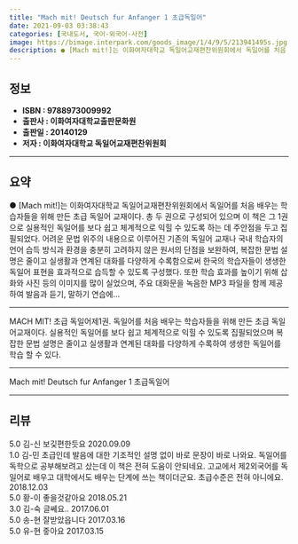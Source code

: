 ```yaml
---
title: "Mach mit! Deutsch fur Anfanger 1 초급독일어"
date: 2021-09-03 03:38:43
categories: [국내도서, 국어-외국어-사전]
image: https://bimage.interpark.com/goods_image/1/4/9/5/213941495s.jpg
description: ● [Mach mit!]는 이화여자대학교 독일어교재편찬위원회에서 독일어를 처음 배우는 학습자들을 위해 만든 초급 독일어 교재이다. 총 두 권으로 구성되어 있으며 이 책은 그 1권으로 실용적인 독일어를 보다 쉽고 체계적으로 익힐 수 있도록 하는 데 주안점을 두고 집필되었다. 어려운 문법
---
```


## **정보**

- **ISBN : 9788973009992**
- **출판사 : 이화여자대학교출판문화원**
- **출판일 : 20140129**
- **저자 : 이화여자대학교 독일어교재편찬위원회**

------



## **요약**

●  [Mach mit!]는 이화여자대학교 독일어교재편찬위원회에서 독일어를 처음 배우는 학습자들을 위해 만든 초급 독일어 교재이다. 총 두 권으로 구성되어 있으며 이 책은 그 1권으로 실용적인 독일어를 보다 쉽고 체계적으로 익힐 수 있도록 하는 데 주안점을 두고 집필되었다. 어려운 문법 위주의 내용으로 이루어진 기존의 독일어 교재나 국내 학습자의 언어 습득 방식과 환경을 충분히 고려하지 않은 원서의 단점을 보완하여, 복잡한 문법 설명은 줄이고 실생활과 연계된 대화를 다양하게 수록함으로써 한국의 학습자들이 생생한 독일어 표현을 효과적으로 습득할 수 있도록 구성했다. 또한 학습 효과를 높이기 위해 삽화와 사진 등의 이미지를 많이 실었으며, 주요 대화문을 녹음한 MP3 파일을 함께 제공하여 발음과 듣기, 말하기 연습에...

------

MACH MIT! 초급 독일어제1권. 독일어를 처음 배우는 학습자들을 위해 만든 초급 독일어교재이다. 실용적인 독일어를 보다 쉽고 체계적으로 익힐 수 있도록 집필되었으며 복잡한 문법 설명은 줄이고 실생활과 연계된 대화를 다양하게 수록하여 생생한 독일어를 학습 할 수 있다.

------


Mach mit! Deutsch fur Anfanger 1 초급독일어 

------


## **리뷰** 

5.0 김-신 보깇편한듯요 2020.09.09 <br/>1.0 김-민 초급인데 발음에 대한 기조적인 설명 없이 바로 문장이 바로 나와요. 독일어를 독학으로 공부해보려고 샀는데 이 책은 전혀 도움이 안되네요. 고교에서 제2외국어를 독일어로 배우고 대학에서도 배우는 단계에 쓰는 책이더군요.
초급수준은 전혀 아니에요. 2018.12.03 <br/>5.0 황-이 좋을것같아요 2018.05.21 <br/>3.0 김-숙 글쎄요.. 2017.06.01 <br/>5.0 송-현 잘받았읍니다 2017.03.16 <br/>5.0 유-현 줗아요 2017.03.15 <br/>